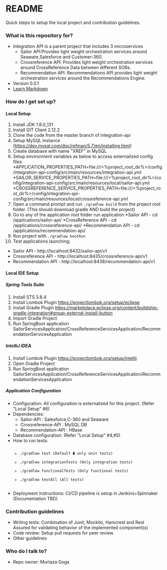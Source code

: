 # README #

Quick steps to setup the local project and contribution guidelines.

### What is this repository for? ###

* Integration API is a parent project that includes 3 microservices 
  + Sailor API:Provides light weight orchestration services around Seaware,Salesforce and Customer-360.
  + Crossreference API: Provides light weight orchestration services around CrossReference Data between different SORs.
  + Recommendation API: Recommendations API provides light weight orchestration services around the Recommendations Engine.
* Version 0.0.1
* [Learn Markdown](https://bitbucket.org/tutorials/markdowndemo)

### How do I get set up? ###

#### Local Setup ####
1. Install JDK 1.8.0_131 
2. Install GIT Client 2.12.2
3. Clone the code from the master branch of integration-api
4. Setup MySQL Instance (https://dev.mysql.com/doc/refman/5.7/en/installing.html)
5. Create database with name "XREF" in MySQL
6. Setup environment variables as below to access externalized config files: 
   *APPLICATION_PROPERTIES_PATH=file:///<%project_root_dir%>/config/integration-api-config/src/main/resources/integration-api.yml
   *SAILOR_SERVICE_PROPERTIES_PATH=file:///<%project_root_dir%>/config/integration-api-config/src/main/resources/local/sailor-api.yml
   *CROSSREFERENCE_SERVICE_PROPERTIES_PATH=file:///<%project_root_dir%>/config/integration-api-config/src/main/resources/local/crossreference-api.yml
7. Open a command prompt and run <code>./gradlew build</code> from the project root folder.  (This should download gradle AND build the project)
8. Go to any of the application root folder run application
	*Sailor API - cd /applications/sailor-api/
    *CrossReference API - cd /applications/crossreference-api/
    *Recommendation API - cd /applications/recommendation-api/
9. Run project with <code>./gradlew bootRun</code>
10. Test applications launching:
 * Sailor API - http://localhost:8432/sailor-api/v1
 * Crossreference API - http://localhost:8435/crossreference-api/v1
 * Recommendation API - http://localhost:8438/recommendation-api/v1

#### Local IDE Setup ####
##### Spring Tools Suite #####
1. Install STS 3.8.4
2. Install Lombok Plugin https://projectlombok.org/setup/eclipse
3. Install Gradle Plugin https://marketplace.eclipse.org/content/buildship-gradle-integration#group-external-install-button
4. Import Gradle Project
5. Run SpringBoot application SailorServicesApplication/CrossReferenceServicesApplication/RecommendationServicesApplication

##### IntelliJ IDEA #####
1. Install Lombok Plugin https://projectlombok.org/setup/intellij
2. Open Gradle Project
3. Run SpringBoot application SailorServicesApplication/CrossReferenceServicesApplication/RecommendationServicesApplication

##### Application Configuration #####
* Configuration: All configuration is externalized for this project. (Refer "Local Setup" #6)
* Dependencies: 
  * Sailor-API : Salesforce,C-360 and Seaware
  * Crossreference-API : MySQL DB
  * Recommendation-API : HBase
* Database configuration: (Refer "Local Setup" #4,#5)
* How to run tests: 
  <code>
  * ./gradlew test  (Default � only unit tests)
  * ./gradlew integrationTests  (Only integration tests)
  * ./gradlew functionalTests (Only functional tests)
  * ./gradlew testAll (All tests)
  </code>
* Deployment instructions: CI/CD pipeline is setup in Jenkins+Spinnaker (Documentation TBD)

### Contribution guidelines ###

* Writing tests: Combination of Junit, Mockito, Hamcrest and Rest Assured for validating behavior of the implemented component(s)
* Code review:  Setup pull requests for peer review.
* Other guidelines

### Who do I talk to? ###

* Repo owner: Murtaza Goga